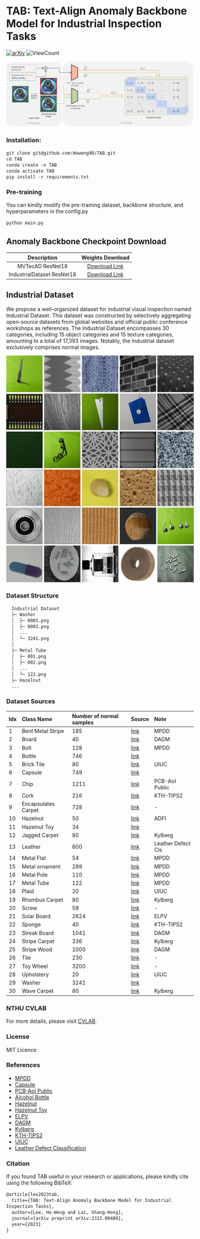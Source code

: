 # TAB: Text-Align Anomaly Backbone Model for Industrial Inspection Tasks

  [![arXiv](https://img.shields.io/badge/arXiv-2312.09480-b31b1b.svg)](https://arxiv.org/abs/2312.09480) <img alt="ViewCount" src="https://views.whatilearened.today/views/github/howeng98/TAB.svg">
  

  <p align="center">
    <img src='imgs/TAB_framework.png'>
  </p>

  
  ### Installation:
  ```
  git clone git@github.com:Howeng98/TAB.git
  cd TAB
  conda create -n TAB
  conda activate TAB
  pip install -r requirements.txt
  ```
  
  ### Pre-training
  You can kindly modify the pre-training dataset, backbone structure, and hyperparameters in the config.py 
  ```
  python main.py
  ```

## Anomaly Backbone Checkpoint Download  
  |   Description  | Weights Download |
  | :------------: | :--------------: |
  | MVTecAD ResNet18 | [Download Link](https://drive.google.com/drive/folders/1T-SRSi5D_dyvJ-HqAEtiHGYdiWfJ6_q8?usp=sharing) |
  | IndustrialDataset ResNet18 | [Download Link](https://drive.google.com/drive/folders/1knOHNj5U5Ya6qRjhD3hUo-K4F_BTg0YS?usp=sharing) |



## Industrial Dataset
We propose a well-organized dataset for industrial visual inspection named Industrial Dataset. This dataset was constructed by selectively aggregating open-source
datasets from global websites and official public conference workshops as references. The Industrial Dataset encompasses 30 categories, including 15
object categories and 15 texture categories, amounting to a total of 17,393 images. Notably, the Industrial dataset exclusively comprises normal images.
<p align="center">
  <img src='imgs/industrial_dataset_samples.png' width="800px">
</p>

  ### Dataset Structure
  ```clike=
    Industrial Dataset
    ├─ Washer
    │  ├─ 0001.png
    │  ├─ 0002.png
    │  ...
    │  └─ 3241.png
    │  
    ├─ Metal Tube
    │  ├─ 001.png
    │  ├─ 002.png
    │  ...
    │  └─ 122.png
    ├─ Hazelnut
    ...
  ```

  ### Dataset Sources
  Idx | Class Name | Number of normal samples  | Source | Note
  :-- | :--| :--| :--| :--|
  1 | Bent Metal Stripe   | 185 | [link](https://ieeexplore.ieee.org/abstract/document/9631567) | MPDD |
  2 | Board | 40 | [link](https://hci.iwr.uni-heidelberg.de/content/weakly-supervised-learning-industrial-optical-inspection) | DAGM |
  3 | Bolt | 128 | [link](https://ieeexplore.ieee.org/abstract/document/9631567) | MPDD |
  4 | Bottle | 746 | [link](https://tianchi.aliyun.com/dataset/110147) |  |
  5 | Brick Tile | 80 | [link](https://www.researchgate.net/figure/All-25-classes-of-UIUC-dataset_fig7_313466694) | UIUC |
  6 | Capsule | 749 | [link](https://github.com/TSjianjiao/Defect-Detection-with-tensorflow) |  |
  7 | Chip | 1211 | [link](https://www.kaggle.com/datasets/kubeedgeianvs/pcb-aoi) | PCB-AoI Public |
  8 | Cork | 216 | [link](https://pan.baidu.com/s/173h8V66yRmtVo5rc2P7J4A#list/path=%2Fsharelink623692574-25785) | KTH-TIPS2 |
  9 | Encapsulates Carpet | 728 | [link](https://ieeexplore.ieee.org/abstract/document/9631567) | - |
  10 | Hazelnut | 50 | [link](https://adfi.jp/download/) | ADFI |
  11 | Hazelnut Toy | 34 | [link](https://openvinotoolkit.github.io/anomalib/data/hazelnut_toy.html) |  |
  12 | Jagged Carpet | 80 | [link](https://user.it.uu.se/~gusky180/texture/) | Kylberg |
  13 | Leather | 600 | [link](https://www.kaggle.com/datasets/praveen2084/leather-defect-classification) | Leather Defect Cls |
  14 | Metal Flat | 54 | [link](https://ieeexplore.ieee.org/abstract/document/9631567) | MPDD |
  15 | Metal ornament | 289 | [link](https://ieeexplore.ieee.org/abstract/document/9631567) | MPDD |
  16 | Metal Pole| 110 | [link](https://ieeexplore.ieee.org/abstract/document/9631567) | MPDD |
  17 | Metal Tube | 122 | [link](https://ieeexplore.ieee.org/abstract/document/9631567) | MPDD |
  18 | Plaid | 20 | [link](https://www.researchgate.net/figure/All-25-classes-of-UIUC-dataset_fig7_313466694) | UIUC |
  19 | Rhombus Carpet | 80 | [link](https://user.it.uu.se/~gusky180/texture/) | Kylberg |
  20 | Screw | 59 | [link](https://ieeexplore.ieee.org/abstract/document/9631567) | - |
  21 | Solar Board | 2624 | [link](https://github.com/zae-bayern/elpv-dataset) | ELPV |
  22 | Sponge | 40 | [link](https://pan.baidu.com/s/173h8V66yRmtVo5rc2P7J4A#list/path=%2Fsharelink623692574-25785) | KTH-TIPS2 |
  23 | Streak Board | 1041 | [link](https://hci.iwr.uni-heidelberg.de/content/weakly-supervised-learning-industrial-optical-inspection) | DAGM |
  24 | Stripe Carpet | 336 | [link](https://user.it.uu.se/~gusky180/texture/) | Kylberg |
  25 | Stripe Wood | 1000 | [link](https://hci.iwr.uni-heidelberg.de/content/weakly-supervised-learning-industrial-optical-inspection) | DAGM |
  26 | Tile | 230 | [link](https://ieeexplore.ieee.org/abstract/document/9631567) | - |
  27 | Toy Wheel | 3200 | [link](https://ieeexplore.ieee.org/abstract/document/9631567) | - |
  28 | Upholstery | 20 | [link](https://www.researchgate.net/figure/All-25-classes-of-UIUC-dataset_fig7_313466694) | UIUC |
  29 | Washer | 3241 | [link](https://www.kaggle.com/datasets/ravirajsinh45/real-life-industrial-dataset-of-casting-produc) |  |
  30 | Wave Carpet | 80 | [link](https://user.it.uu.se/~gusky180/texture/) | Kylberg |

  
  ### NTHU CVLAB
  For more details, please visit [CVLAB](https://cv.cs.nthu.edu.tw/).
  
  ### License
  MIT Licence

  ### References
  - [MPDD](https://ieeexplore.ieee.org/abstract/document/9631567)
  - [Capsule](https://github.com/TSjianjiao/Defect-Detection-with-tensorflow)
  - [PCB-AoI Public](https://www.kaggle.com/datasets/kubeedgeianvs/pcb-aoi)
  - [Alcohol Bottle](https://tianchi.aliyun.com/dataset/110147)
  - [Hazelnut](https://adfi.jp/download/)
  - [Hazelnut Toy](https://openvinotoolkit.github.io/anomalib/data/hazelnut_toy.html)
  - [ELPV](https://github.com/zae-bayern/elpv-dataset)
  - [DAGM](https://hci.iwr.uni-heidelberg.de/content/weakly-supervised-learning-industrial-optical-inspection)
  - [Kylberg](https://user.it.uu.se/~gusky180/texture/)
  - [KTH-TIPS2](https://pan.baidu.com/s/173h8V66yRmtVo5rc2P7J4A#list/path=%2Fsharelink623692574-25785)
  - [UIUC](https://www.researchgate.net/figure/All-25-classes-of-UIUC-dataset_fig7_313466694)
  - [Leather Defect Classification](https://www.kaggle.com/datasets/praveen2084/leather-defect-classification)

### Citation
If you found TAB useful in your research or applications, please kindly cite using the following BibTeX:
```
@article{lee2023tab,
  title={TAB: Text-Align Anomaly Backbone Model for Industrial Inspection Tasks},
  author={Lee, Ho-Weng and Lai, Shang-Hong},
  journal={arXiv preprint arXiv:2312.09480},
  year={2023}
}
```
